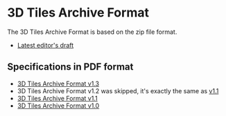 # 3D Tiles Archive Format

The 3D Tiles Archive Format is based on the zip file format.

* [Latest editor's draft](Specification.md)

## Specifications in PDF format

* [3D Tiles Archive Format v1.3](3D%20Tiles%20Archive%20Format%20v1.3.pdf)
* 3D Tiles Archive Format v1.2 was skipped, it's exactly the same as [v1.1](3D%20Tiles%20Archive%20Format%20v1.1.pdf)
* [3D Tiles Archive Format v1.1](3D%20Tiles%20Archive%20Format%20v1.1.pdf)
* [3D Tiles Archive Format v1.0](3D%20Tiles%20Archive%20Format%20v1.0.pdf)
